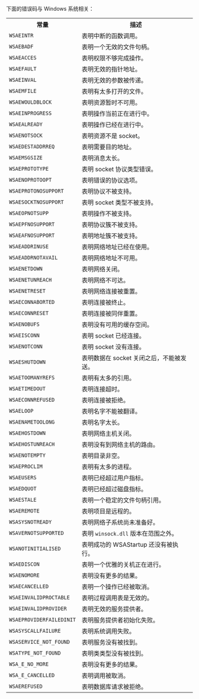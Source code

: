
下面的错误码与 Windows 系统相关：

<table>
  <tr>
    <th>常量</th>
    <th>描述</th>
  </tr>
  <tr>
    <td><code>WSAEINTR</code></td>
    <td>表明中断的函数调用。</td>
  </tr>
  <tr>
    <td><code>WSAEBADF</code></td>
    <td>表明一个无效的文件句柄。</td>
  </tr>
  <tr>
    <td><code>WSAEACCES</code></td>
    <td>表明权限不够完成操作。</td>
  </tr>
  <tr>
    <td><code>WSAEFAULT</code></td>
    <td>表明无效的指针地址。</td>
  </tr>
  <tr>
    <td><code>WSAEINVAL</code></td>
    <td>表明无效的参数被传递。</td>
  </tr>
  <tr>
    <td><code>WSAEMFILE</code></td>
    <td>表明有太多打开的文件。</td>
  </tr>
  <tr>
    <td><code>WSAEWOULDBLOCK</code></td>
    <td>表明资源暂时不可用。</td>
  </tr>
  <tr>
    <td><code>WSAEINPROGRESS</code></td>
    <td>表明操作当前正在进行中。</td>
  </tr>
  <tr>
    <td><code>WSAEALREADY</code></td>
    <td>表明操作已经在进行中。</td>
  </tr>
  <tr>
    <td><code>WSAENOTSOCK</code></td>
    <td>表明资源不是 socket。</td>
  </tr>
  <tr>
    <td><code>WSAEDESTADDRREQ</code></td>
    <td>表明需要目的地址。</td>
  </tr>
  <tr>
    <td><code>WSAEMSGSIZE</code></td>
    <td>表明消息太长。</td>
  </tr>
  <tr>
    <td><code>WSAEPROTOTYPE</code></td>
    <td>表明 socket 协议类型错误。</td>
  </tr>
  <tr>
    <td><code>WSAENOPROTOOPT</code></td>
    <td>表明错误的协议选项。</td>
  </tr>
  <tr>
    <td><code>WSAEPROTONOSUPPORT</code></td>
    <td>表明协议不被支持。</td>
  </tr>
  <tr>
    <td><code>WSAESOCKTNOSUPPORT</code></td>
    <td>表明 socket 类型不被支持。</td>
  </tr>
  <tr>
    <td><code>WSAEOPNOTSUPP</code></td>
    <td>表明操作不被支持。</td>
  </tr>
  <tr>
    <td><code>WSAEPFNOSUPPORT</code></td>
    <td>表明协议簇不被支持。</td>
  </tr>
  <tr>
    <td><code>WSAEAFNOSUPPORT</code></td>
    <td>表明地址簇不被支持。</td>
  </tr>
  <tr>
    <td><code>WSAEADDRINUSE</code></td>
    <td>表明网络地址已经在使用。</td>
  </tr>
  <tr>
    <td><code>WSAEADDRNOTAVAIL</code></td>
    <td>表明网络地址不可用。</td>
  </tr>
  <tr>
    <td><code>WSAENETDOWN</code></td>
    <td>表明网络关闭。</td>
  </tr>
  <tr>
    <td><code>WSAENETUNREACH</code></td>
    <td>表明网络不可达。</td>
  </tr>
  <tr>
    <td><code>WSAENETRESET</code></td>
    <td>表明网络连接被重置。</td>
  </tr>
  <tr>
    <td><code>WSAECONNABORTED</code></td>
    <td>表明连接被终止。</td>
  </tr>
  <tr>
    <td><code>WSAECONNRESET</code></td>
    <td>表明连接被同伴重置。</td>
  </tr>
  <tr>
    <td><code>WSAENOBUFS</code></td>
    <td>表明没有可用的缓存空间。</td>
  </tr>
  <tr>
    <td><code>WSAEISCONN</code></td>
    <td>表明 socket 已经连接。</td>
  </tr>
  <tr>
    <td><code>WSAENOTCONN</code></td>
    <td>表明 socket 没有连接。</td>
  </tr>
  <tr>
    <td><code>WSAESHUTDOWN</code></td>
    <td>表明数据在 socket 关闭之后，不能被发送。</td>
  </tr>
  <tr>
    <td><code>WSAETOOMANYREFS</code></td>
    <td>表明有太多的引用。</td>
  </tr>
  <tr>
    <td><code>WSAETIMEDOUT</code></td>
    <td>表明连接超时。</td>
  </tr>
  <tr>
    <td><code>WSAECONNREFUSED</code></td>
    <td>表明连接被拒绝。</td>
  </tr>
  <tr>
    <td><code>WSAELOOP</code></td>
    <td>表明名字不能被翻译。</td>
  </tr>
  <tr>
    <td><code>WSAENAMETOOLONG</code></td>
    <td>表明名字太长。</td>
  </tr>
  <tr>
    <td><code>WSAEHOSTDOWN</code></td>
    <td>表明网络主机关闭。</td>
  </tr>
  <tr>
    <td><code>WSAEHOSTUNREACH</code></td>
    <td>表明没有到网络主机的路由。</td>
  </tr>
  <tr>
    <td><code>WSAENOTEMPTY</code></td>
    <td>表明目录非空。</td>
  </tr>
  <tr>
    <td><code>WSAEPROCLIM</code></td>
    <td>表明有太多的进程。</td>
  </tr>
  <tr>
    <td><code>WSAEUSERS</code></td>
    <td>表明已经超过用户指标。</td>
  </tr>
  <tr>
    <td><code>WSAEDQUOT</code></td>
    <td>表明已经超过磁盘指标。</td>
  </tr>
  <tr>
    <td><code>WSAESTALE</code></td>
    <td>表明一个稳定的文件句柄引用。</td>
  </tr>
  <tr>
    <td><code>WSAEREMOTE</code></td>
    <td>表明项目是远程的。</td>
  </tr>
  <tr>
    <td><code>WSASYSNOTREADY</code></td>
    <td>表明网络子系统尚未准备好。</td>
  </tr>
  <tr>
    <td><code>WSAVERNOTSUPPORTED</code></td>
    <td>表明 <code>winsock.dll</code> 版本在范围之外。</td>
  </tr>
  <tr>
    <td><code>WSANOTINITIALISED</code></td>
    <td>表明成功的 WSAStartup 还没有被执行。</td>
  </tr>
  <tr>
    <td><code>WSAEDISCON</code></td>
    <td>表明一个优雅的关机正在进行。</td>
  </tr>
  <tr>
    <td><code>WSAENOMORE</code></td>
    <td>表明没有更多的结果。</td>
  </tr>
  <tr>
    <td><code>WSAECANCELLED</code></td>
    <td>表明一个操作已经被取消。</td>
  </tr>
  <tr>
    <td><code>WSAEINVALIDPROCTABLE</code></td>
    <td>表明过程调用表是无效的。</td>
  </tr>
  <tr>
    <td><code>WSAEINVALIDPROVIDER</code></td>
    <td>表明无效的服务提供者。</td>
  </tr>
  <tr>
    <td><code>WSAEPROVIDERFAILEDINIT</code></td>
    <td>表明服务提供者初始化失败。</td>
  </tr>
  <tr>
    <td><code>WSASYSCALLFAILURE</code></td>
    <td>表明系统调用失败。</td>
  </tr>
  <tr>
    <td><code>WSASERVICE_NOT_FOUND</code></td>
    <td>表明服务没有被找到。</td>
  </tr>
  <tr>
    <td><code>WSATYPE_NOT_FOUND</code></td>
    <td>表明类类型没有被找到。</td>
  </tr>
  <tr>
    <td><code>WSA_E_NO_MORE</code></td>
    <td>表明没有更多的结果。</td>
  </tr>
  <tr>
    <td><code>WSA_E_CANCELLED</code></td>
    <td>表明调用被取消。</td>
  </tr>
  <tr>
    <td><code>WSAEREFUSED</code></td>
    <td>表明数据库请求被拒绝。</td>
  </tr>
</table>

